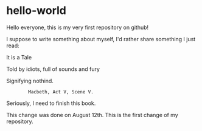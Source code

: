 # hello-world
Hello everyone, this is my very first repository on github! 

I suppose to write something about myself, I'd rather share something I just read:

It is a Tale 

Told by idiots, full of sounds and fury

Signifying nothind.

            Macbeth, Act V, Scene V. 
            

Seriously, I need to finish this book. 

This change was done on August 12th. This is the first change of my repository.
